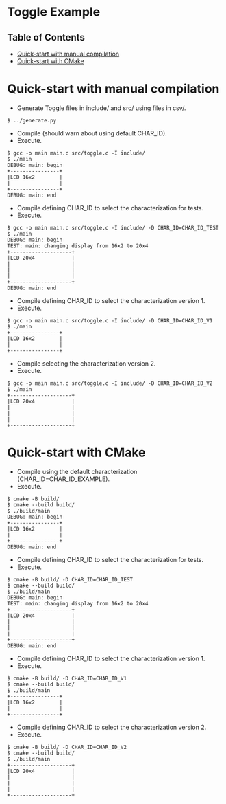 # Toggle Example

## Table of Contents

- [Quick-start with manual compilation](#quick-start-with-manual-compilation)
- [Quick-start with CMake](#quick-start-with-cmake)

# Quick-start with manual compilation

- Generate Toggle files in include/ and src/ using files in csv/.

```console
$ ../generate.py
```

- Compile (should warn about using default CHAR_ID).
- Execute.

```console
$ gcc -o main main.c src/toggle.c -I include/
$ ./main
DEBUG: main: begin
+----------------+
|LCD 16x2        |
|                |
+----------------+
DEBUG: main: end
```

- Compile defining CHAR_ID to select the characterization for tests.
- Execute.

```console
$ gcc -o main main.c src/toggle.c -I include/ -D CHAR_ID=CHAR_ID_TEST
$ ./main
DEBUG: main: begin
TEST: main: changing display from 16x2 to 20x4
+--------------------+
|LCD 20x4            |
|                    |
|                    |
|                    |
+--------------------+
DEBUG: main: end
```

- Compile defining CHAR_ID to select the characterization version 1.
- Execute.

```console
$ gcc -o main main.c src/toggle.c -I include/ -D CHAR_ID=CHAR_ID_V1
$ ./main
+----------------+
|LCD 16x2        |
|                |
+----------------+
```

- Compile selecting the characterization version 2.
- Execute.

```console
$ gcc -o main main.c src/toggle.c -I include/ -D CHAR_ID=CHAR_ID_V2
$ ./main
+--------------------+
|LCD 20x4            |
|                    |
|                    |
|                    |
+--------------------+
```

# Quick-start with CMake

- Compile using the default characterization (CHAR_ID=CHAR_ID_EXAMPLE).
- Execute.

```console
$ cmake -B build/
$ cmake --build build/
$ ./build/main
DEBUG: main: begin
+----------------+
|LCD 16x2        |
|                |
+----------------+
DEBUG: main: end
```

- Compile defining CHAR_ID to select the characterization for tests.
- Execute.

```console
$ cmake -B build/ -D CHAR_ID=CHAR_ID_TEST
$ cmake --build build/
$ ./build/main
DEBUG: main: begin
TEST: main: changing display from 16x2 to 20x4
+--------------------+
|LCD 20x4            |
|                    |
|                    |
|                    |
+--------------------+
DEBUG: main: end
```

- Compile defining CHAR_ID to select the characterization version 1.
- Execute.

```console
$ cmake -B build/ -D CHAR_ID=CHAR_ID_V1
$ cmake --build build/
$ ./build/main
+----------------+
|LCD 16x2        |
|                |
+----------------+
```

- Compile defining CHAR_ID to select the characterization version 2.
- Execute.

```console
$ cmake -B build/ -D CHAR_ID=CHAR_ID_V2
$ cmake --build build/
$ ./build/main
+--------------------+
|LCD 20x4            |
|                    |
|                    |
|                    |
+--------------------+
```
